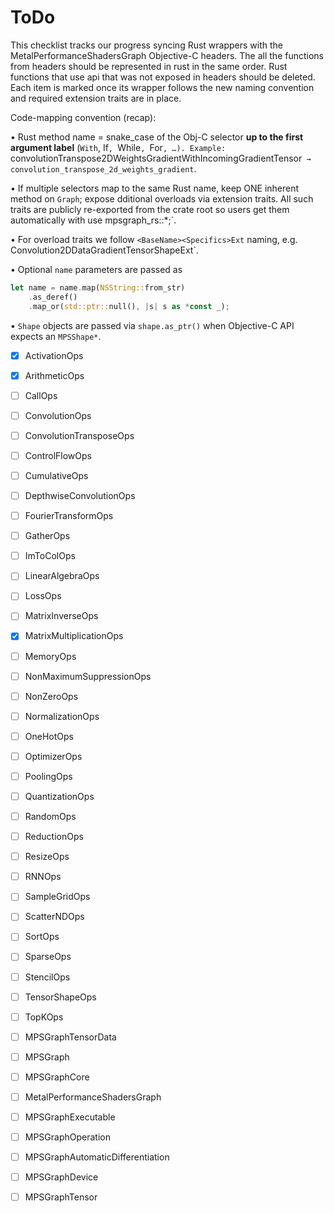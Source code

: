 # ToDo

This checklist tracks our progress syncing Rust wrappers with the MetalPerformanceShadersGraph Objective-C headers.
The all the functions from headers should be represented in rust in the same order. Rust functions that use api that was not exposed in headers should be deleted.
Each item is marked once its wrapper follows the new naming convention and required extension traits are in place.


Code-mapping convention (recap):

• Rust method name = snake_case of the Obj-C selector **up to the first argument label** (`With`, If`, `While`, `For`, …).
  Example: `convolutionTranspose2DWeightsGradientWithIncomingGradientTensor` → convolution_transpose_2d_weights_gradient`.

• If multiple selectors map to the same Rust name, keep ONE inherent method on `Graph`; expose dditional overloads via extension traits.
  All such traits are publicly re-exported from the crate root so users get them automatically with use mpsgraph_rs::*;`.

• For overload traits we follow `<BaseName><Specifics>Ext` naming, e.g. Convolution2DDataGradientTensorShapeExt`.

• Optional `name` parameters are passed as
```rust
let name = name.map(NSString::from_str)
    .as_deref()
    .map_or(std::ptr::null(), |s| s as *const _);
```

• `Shape` objects are passed via `shape.as_ptr()` when Objective-C API expects an `MPSShape*`.

                         
- [x] ActivationOps
- [x] ArithmeticOps
- [ ] CallOps
- [ ] ConvolutionOps
- [ ] ConvolutionTransposeOps
- [ ] ControlFlowOps
- [ ] CumulativeOps
- [ ] DepthwiseConvolutionOps
- [ ] FourierTransformOps
- [ ] GatherOps
- [ ] ImToColOps
- [ ] LinearAlgebraOps
- [ ] LossOps
- [ ] MatrixInverseOps
- [x] MatrixMultiplicationOps
- [ ] MemoryOps
- [ ] NonMaximumSuppressionOps
- [ ] NonZeroOps
- [ ] NormalizationOps
- [ ] OneHotOps
- [ ] OptimizerOps
- [ ] PoolingOps
- [ ] QuantizationOps
- [ ] RandomOps
- [ ] ReductionOps
- [ ] ResizeOps
- [ ] RNNOps
- [ ] SampleGridOps
- [ ] ScatterNDOps
- [ ] SortOps
- [ ] SparseOps
- [ ] StencilOps
- [ ] TensorShapeOps
- [ ] TopKOps


- [ ] MPSGraphTensorData
- [ ] MPSGraph
- [ ] MPSGraphCore
- [ ] MetalPerformanceShadersGraph
- [ ] MPSGraphExecutable
- [ ] MPSGraphOperation
- [ ] MPSGraphAutomaticDifferentiation
- [ ] MPSGraphDevice
- [ ] MPSGraphTensor